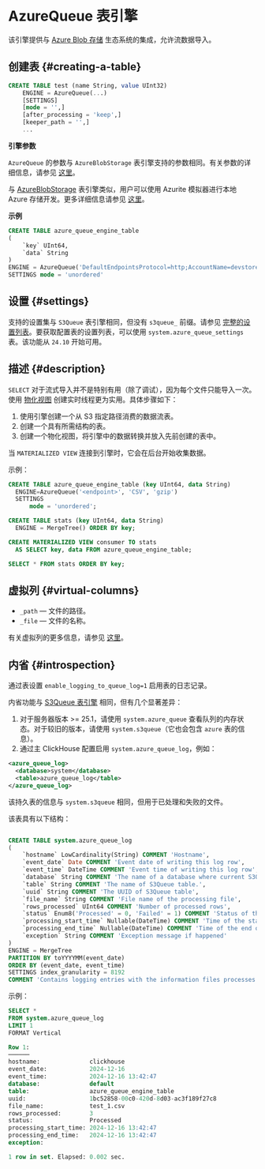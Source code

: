 
# AzureQueue 表引擎

该引擎提供与 [Azure Blob 存储](https://azure.microsoft.com/en-us/products/storage/blobs) 生态系统的集成，允许流数据导入。

## 创建表 {#creating-a-table}

```sql
CREATE TABLE test (name String, value UInt32)
    ENGINE = AzureQueue(...)
    [SETTINGS]
    [mode = '',]
    [after_processing = 'keep',]
    [keeper_path = '',]
    ...
```

**引擎参数**

`AzureQueue` 的参数与 `AzureBlobStorage` 表引擎支持的参数相同。有关参数的详细信息，请参见 [这里](../../../engines/table-engines/integrations/azureBlobStorage.md)。

与 [AzureBlobStorage](/engines/table-engines/integrations/azureBlobStorage) 表引擎类似，用户可以使用 Azurite 模拟器进行本地 Azure 存储开发。更多详细信息请参见 [这里](https://learn.microsoft.com/en-us/azure/storage/common/storage-use-azurite?tabs=docker-hub%2Cblob-storage)。

**示例**

```sql
CREATE TABLE azure_queue_engine_table
(
    `key` UInt64,
    `data` String
)
ENGINE = AzureQueue('DefaultEndpointsProtocol=http;AccountName=devstoreaccount1;AccountKey=Eby8vdM02xNOcqFlqUwJPLlmEtlCDXJ1OUzFT50uSRZ6IFsuFq2UVErCz4I6tq/K1SZFPTOtr/KBHBeksoGMGw==;BlobEndpoint=http://azurite1:10000/devstoreaccount1/;', 'testcontainer', '*', 'CSV')
SETTINGS mode = 'unordered'
```

## 设置 {#settings}

支持的设置集与 `S3Queue` 表引擎相同，但没有 `s3queue_` 前缀。请参见 [完整的设置列表](../../../engines/table-engines/integrations/s3queue.md#settings)。要获取配置表的设置列表，可以使用 `system.azure_queue_settings` 表。该功能从 `24.10` 开始可用。

## 描述 {#description}

`SELECT` 对于流式导入并不是特别有用（除了调试），因为每个文件只能导入一次。使用 [物化视图](../../../sql-reference/statements/create/view.md) 创建实时线程更为实用。具体步骤如下：

1.  使用引擎创建一个从 S3 指定路径消费的数据流表。
2.  创建一个具有所需结构的表。
3.  创建一个物化视图，将引擎中的数据转换并放入先前创建的表中。

当 `MATERIALIZED VIEW` 连接到引擎时，它会在后台开始收集数据。

示例：

```sql
CREATE TABLE azure_queue_engine_table (key UInt64, data String)
  ENGINE=AzureQueue('<endpoint>', 'CSV', 'gzip')
  SETTINGS
      mode = 'unordered';

CREATE TABLE stats (key UInt64, data String)
  ENGINE = MergeTree() ORDER BY key;

CREATE MATERIALIZED VIEW consumer TO stats
  AS SELECT key, data FROM azure_queue_engine_table;

SELECT * FROM stats ORDER BY key;
```

## 虚拟列 {#virtual-columns}

- `_path` — 文件的路径。
- `_file` — 文件的名称。

有关虚拟列的更多信息，请参见 [这里](../../../engines/table-engines/index.md#table_engines-virtual_columns)。

## 内省 {#introspection}

通过表设置 `enable_logging_to_queue_log=1` 启用表的日志记录。

内省功能与 [S3Queue 表引擎](/engines/table-engines/integrations/s3queue#introspection) 相同，但有几个显著差异：

1. 对于服务器版本 >= 25.1，请使用 `system.azure_queue` 查看队列的内存状态。对于较旧的版本，请使用 `system.s3queue`（它也会包含 `azure` 表的信息）。
2. 通过主 ClickHouse 配置启用 `system.azure_queue_log`，例如：

```xml
<azure_queue_log>
  <database>system</database>
  <table>azure_queue_log</table>
</azure_queue_log>
```

该持久表的信息与 `system.s3queue` 相同，但用于已处理和失败的文件。

该表具有以下结构：

```sql

CREATE TABLE system.azure_queue_log
(
    `hostname` LowCardinality(String) COMMENT 'Hostname',
    `event_date` Date COMMENT 'Event date of writing this log row',
    `event_time` DateTime COMMENT 'Event time of writing this log row',
    `database` String COMMENT 'The name of a database where current S3Queue table lives.',
    `table` String COMMENT 'The name of S3Queue table.',
    `uuid` String COMMENT 'The UUID of S3Queue table',
    `file_name` String COMMENT 'File name of the processing file',
    `rows_processed` UInt64 COMMENT 'Number of processed rows',
    `status` Enum8('Processed' = 0, 'Failed' = 1) COMMENT 'Status of the processing file',
    `processing_start_time` Nullable(DateTime) COMMENT 'Time of the start of processing the file',
    `processing_end_time` Nullable(DateTime) COMMENT 'Time of the end of processing the file',
    `exception` String COMMENT 'Exception message if happened'
)
ENGINE = MergeTree
PARTITION BY toYYYYMM(event_date)
ORDER BY (event_date, event_time)
SETTINGS index_granularity = 8192
COMMENT 'Contains logging entries with the information files processes by S3Queue engine.'

```

示例：

```sql
SELECT *
FROM system.azure_queue_log
LIMIT 1
FORMAT Vertical

Row 1:
──────
hostname:              clickhouse
event_date:            2024-12-16
event_time:            2024-12-16 13:42:47
database:              default
table:                 azure_queue_engine_table
uuid:                  1bc52858-00c0-420d-8d03-ac3f189f27c8
file_name:             test_1.csv
rows_processed:        3
status:                Processed
processing_start_time: 2024-12-16 13:42:47
processing_end_time:   2024-12-16 13:42:47
exception:

1 row in set. Elapsed: 0.002 sec.

```
